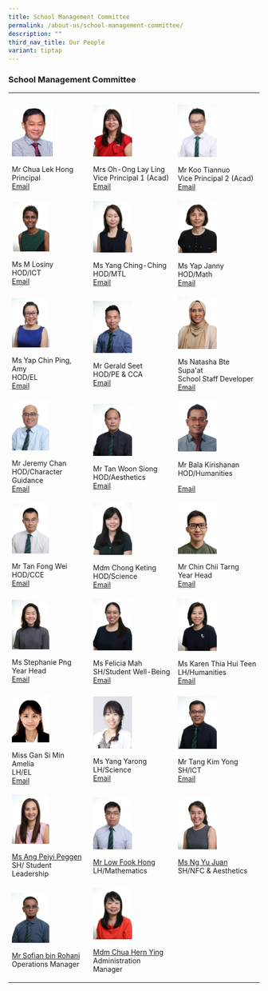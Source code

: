 ```yaml
---
title: School Management Committee
permalink: /about-us/school-management-committee/
description: ""
third_nav_title: Our People
variant: tiptap
---
```

<h3>School Management Committee</h3><table><tbody><tr><th rowspan="1" colspan="1"><p></p></th><th rowspan="1" colspan="1"><p></p></th><th rowspan="1" colspan="1"><p></p></th></tr><tr><td rowspan="1" colspan="1"><div class="isomer-image-wrapper"><img style="width: 55%;" height="auto" width="100%" src="/images/SMC/SMC%202023/mr%20chua%20lek%20hong.jpeg"></div><p>Mr Chua Lek Hong<br>Principal<br><a href="kranji_ss@moe.edu.sg" rel="noopener noreferrer nofollow" target="_blank">Email</a></p></td><td rowspan="1" colspan="1"><div class="isomer-image-wrapper"><img style="width: 50%;" height="auto" width="100%" src="/images/SMC/SMC%202023/mrs%20oh-ong%20lay%20ling%20(1).jpg"></div><p>Mrs Oh-Ong Lay Ling<br>Vice Principal 1 (Acad)<br><a href="kranji_ss@moe.edu.sg" rel="noopener noreferrer nofollow" target="_blank">Email</a></p></td><td rowspan="1" colspan="1"><div class="isomer-image-wrapper"><img style="width: 50%;" height="auto" width="100%" src="/images/SMC/SMC%202023/mr%20koo%20tiannuo%20(2).jpg"></div><p>Mr Koo Tiannuo<br>Vice Principal 2 (Acad)<br><a href="kranji_ss@moe.edu.sg" rel="noopener noreferrer nofollow" target="_blank">Email</a></p></td></tr><tr><td rowspan="1" colspan="1"><div class="isomer-image-wrapper"><img style="width: 50%;" height="auto" width="100%" src="/images/SMC/SMC%202023/ms%20m%20losiny.jpg"></div><p>Ms M Losiny<br>HOD/ICT<br><a href="m_losiny@moe.edu.sg" rel="noopener noreferrer nofollow" target="_blank">Email</a></p></td><td rowspan="1" colspan="1"><div class="isomer-image-wrapper"><img style="width: 50%;" height="auto" width="100%" src="/images/SMC/SMC%202023/ms%20yang%20ching-ching.jpg"></div><p>Ms Yang Ching-Ching<br>HOD/MTL<br><a href="yang_ching_ching@moe.edu.sg" rel="noopener noreferrer nofollow" target="_blank">Email</a></p></td><td rowspan="1" colspan="1"><div class="isomer-image-wrapper"><img style="width: 50%;" height="auto" width="100%" src="/images/SMC/SMC%202023/ms%20jenny%20yap.jpg"></div><p>Ms Yap Janny<br>HOD/Math<br><a href="janny_yap@moe.edu.sg" rel="noopener noreferrer nofollow" target="_blank">Email</a></p></td></tr><tr><td rowspan="1" colspan="1"><div class="isomer-image-wrapper"><img style="width: 50%;" height="auto" width="100%" src="/images/SMC/SMC%202023/ms%20yap%20chin%20ping%20amy.jpg"></div><p>Ms Yap Chin Ping, Amy<br>HOD/EL<br><a href="yap_chin_ping@moe.edu.sg" rel="noopener noreferrer nofollow" target="_blank">Email</a></p></td><td rowspan="1" colspan="1"><div class="isomer-image-wrapper"><img style="width: 50%;" height="auto" width="100%" src="/images/SMC/SMC%202023/mr%20seet%20wee%20leong%20gerald.jpg"></div><p>Mr Gerald Seet<br>HOD/PE &amp; CCA<br><a href="seet_wee_leong_gerald@moe.edu.sg" rel="noopener noreferrer nofollow" target="_blank">Email</a></p></td><td rowspan="1" colspan="1"><div class="isomer-image-wrapper"><img style="width: 50%;" height="auto" width="100%" src="/images/SMC/SMC%202023/ms%20natasha%20bte%20supa'at.jpg"></div><p>Ms Natasha Bte Supa'at<br>School Staff Developer<br><a href="natasha_supaat@moe.edu.sg" rel="noopener noreferrer nofollow" target="_blank">Email</a></p></td></tr><tr><td rowspan="1" colspan="1"><div class="isomer-image-wrapper"><img style="width: 50%;" height="auto" width="100%" src="/images/SMC/SMC%202023/mr%20chan%20mun%20leong%20jeremy.jpg"></div><p>Mr Jeremy Chan<br>HOD/Character Guidance<br><a href="chan_mun_leong_jeremy@moe.edu.sg" rel="noopener noreferrer nofollow" target="_blank">Email</a></p></td><td rowspan="1" colspan="1"><div class="isomer-image-wrapper"><img style="width: 50%;" height="auto" width="100%" src="/images/SMC/SMC%202023/mr%20tan%20woon%20siong.jpg"></div><p>Mr Tan Woon Siong<br>HOD/Aesthetics<br><a href="tan_woon_siang@moe.edu.sg" rel="noopener noreferrer nofollow" target="_blank">Email</a></p></td><td rowspan="1" colspan="1"><div class="isomer-image-wrapper"><img style="width: 50%;" height="auto" width="100%" alt="" src="/images/2024/SMC/bala_kirishanan.jpeg"></div><p>Mr Bala Kirishanan<br>HOD/Humanities</p><p><a href="bala_kirishanan@moe.edu.sg" rel="noopener noreferrer nofollow" target="_blank">Email</a></p></td></tr><tr><td rowspan="1" colspan="1"><div class="isomer-image-wrapper"><img style="width: 50%;" height="auto" width="100%" src="/images/SMC/SMC%202023/mr%20tan%20fong%20wei.jpg"></div><p>Mr Tan Fong Wei<br>HOD/CCE<br><a href="tan_fong_wei@moe.edu.sg" rel="noopener noreferrer nofollow" target="_blank">Email</a></p></td><td rowspan="1" colspan="1"><div class="isomer-image-wrapper"><img style="width: 50%;" height="auto" width="100%" src="/images/SMC/SMC%202023/ms%20chong%20keting.jpg"></div><p>Mdm Chong Keting<br>HOD/Science<br><a href="chong_keting@moe.edu.sg" rel="noopener noreferrer nofollow" target="_blank">Email</a></p></td><td rowspan="1" colspan="1"><div class="isomer-image-wrapper"><img style="width: 50%;" height="auto" width="100%" alt="" src="/images/2024/SMC/chin_chii_tarng.jpeg"></div><p>Mr Chin Chii Tarng<br>Year Head<br><a href="chin_chii_tarng@moe.edu.sg" rel="noopener noreferrer nofollow" target="_blank">Email</a></p></td></tr><tr><td rowspan="1" colspan="1"><div class="isomer-image-wrapper"><img style="width: 50%;" height="auto" width="100%" src="/images/SMC/SMC%202023/miss%20stephanie%20png%20xiufang.jpg"></div><p>Ms Stephanie Png<br>Year Head<br><a href="stephanie_png_xiufang@moe.edu.sg" rel="noopener noreferrer nofollow" target="_blank">Email</a></p></td><td rowspan="1" colspan="1"><div class="isomer-image-wrapper"><img style="width: 50%;" height="auto" width="100%" src="/images/SMC/SMC%202023/miss%20mah%20rui%20jing%20felicia.jpg"></div><p>Ms Felicia Mah<br>SH/Student Well-Being<br><a href="mah_rui_jing_felicia@moe.edu.sg" rel="noopener noreferrer nofollow" target="_blank">Email</a></p></td><td rowspan="1" colspan="1"><div class="isomer-image-wrapper"><img style="width: 50%;" height="auto" width="100%" src="/images/SMC/SMC%202023/ms%20karen%20thia%20hui%20teen.jpg"></div><p>Ms Karen Thia Hui Teen<br>LH/Humanities<br><a href="thia_hui_teen_karen@moe.edu.sg" rel="noopener noreferrer nofollow" target="_blank">Email</a></p></td></tr><tr><td rowspan="1" colspan="1"><div class="isomer-image-wrapper"><img style="width: 50%;" height="auto" width="100%" alt="" src="/images/2024/SMC/Amelia_Gan.jpeg"></div><p>Miss Gan Si Min Amelia<br>LH/EL<br><a href="amelia_gan@moe.edu.sg" rel="noopener noreferrer nofollow" target="_blank">Email</a></p></td><td rowspan="1" colspan="1"><div class="isomer-image-wrapper"><img style="width: 50%;" height="auto" width="100%" src="/images/SMC/20smcsmc.png"></div><p>Ms Yang Yarong<br>LH/Science<br><a href="yang_yarong@moe.edu.sg" rel="noopener noreferrer nofollow" target="_blank">Email</a></p></td><td rowspan="1" colspan="1"><div class="isomer-image-wrapper"><img style="width: 50%;" height="auto" width="100%" src="/images/SMC/SMC%202023/mr%20tang%20kim%20yong.jpg"></div><p>Mr Tang Kim Yong<br>SH/ICT<br><a href="tang_kim_yong@moe.edu.sg" rel="noopener noreferrer nofollow" target="_blank">Email</a></p></td></tr><tr><td rowspan="1" colspan="1"><div class="isomer-image-wrapper"><img style="width: 50%;" height="auto" width="100%" src="/images/SMC/SMC%202023/ms%20ang%20peiyi%20peggen.jpg"></div><p><a href="ang_peiyi_peggen@moe.edu.sg" rel="noopener noreferrer nofollow" target="_blank">Ms Ang Peiyi Peggen</a><br>SH/ Student Leadership</p></td><td rowspan="1" colspan="1"><div class="isomer-image-wrapper"><img style="width: 50%;" height="auto" width="100%" src="/images/SMC/SMC%202023/mr%20low%20fook%20hong.jpg"></div><p><a href="low_fook_hong@moe.edu.sg" rel="noopener noreferrer nofollow" target="_blank">Mr Low Fook Hong</a><br>LH/Mathematics</p></td><td rowspan="1" colspan="1"><div class="isomer-image-wrapper"><img style="width: 50%;" height="auto" width="100%" alt="" src="/images/2024/SMC/miss_ng_yu_juan.jpg"></div><p><a href="ng_yu_juan@moe.edu.sg" rel="noopener noreferrer nofollow" target="_blank">Ms Ng Yu Juan</a><br>SH/NFC &amp; Aesthetics</p></td></tr><tr><td rowspan="1" colspan="1"><div class="isomer-image-wrapper"><img style="width: 50%;" height="auto" width="100%" src="/images/SMC/SMC%202023/mr%20sofian%20bin%20rohani.jpg"></div><p><a href="sofian_rohani@moe.edu.sg" rel="noopener noreferrer nofollow" target="_blank">Mr Sofian bin Rohani</a><br>Operations Manager</p></td><td rowspan="1" colspan="1"><div class="isomer-image-wrapper"><img style="width: 50%;" height="auto" width="100%" src="/images/SMC/SMC%202023/mdm%20chua%20hern%20ying.jpg"></div><p><a href="chua_hern_ying@moe.edu.sg" rel="noopener noreferrer nofollow" target="_blank">Mdm Chua Hern Ying</a><br>Administration Manager</p></td><td rowspan="1" colspan="1"><p></p></td></tr></tbody></table><p></p>